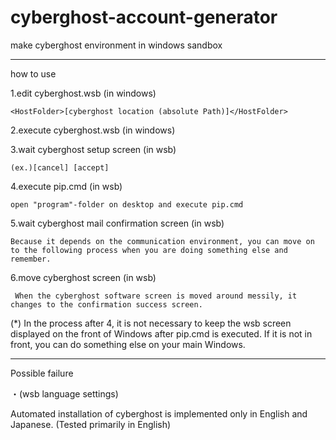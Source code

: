 # cyberghost-account-generator
make cyberghost environment in windows sandbox


----------
how to use

1.edit cyberghost.wsb (in windows)

    <HostFolder>[cyberghost location (absolute Path)]</HostFolder>


2.execute cyberghost.wsb (in windows)
    
    
3.wait cyberghost setup screen (in wsb)

    (ex.)[cancel] [accept]
    
    
 4.execute pip.cmd (in wsb)
 
    open "program"-folder on desktop and execute pip.cmd
 
 5.wait cyberghost mail confirmation screen (in wsb)
    
    Because it depends on the communication environment, you can move on to the following process when you are doing something else and remember.
    
 6.move cyberghost screen (in wsb)
     
     When the cyberghost software screen is moved around messily, it changes to the confirmation success screen.
    

(*) In the process after 4, it is not necessary to keep the wsb screen displayed on the front of Windows after pip.cmd is executed. If it is not in front, you can do something else on your main Windows.

----------
Possible failure

・(wsb language settings)

   Automated installation of cyberghost is implemented only in English and Japanese. (Tested primarily in English)
